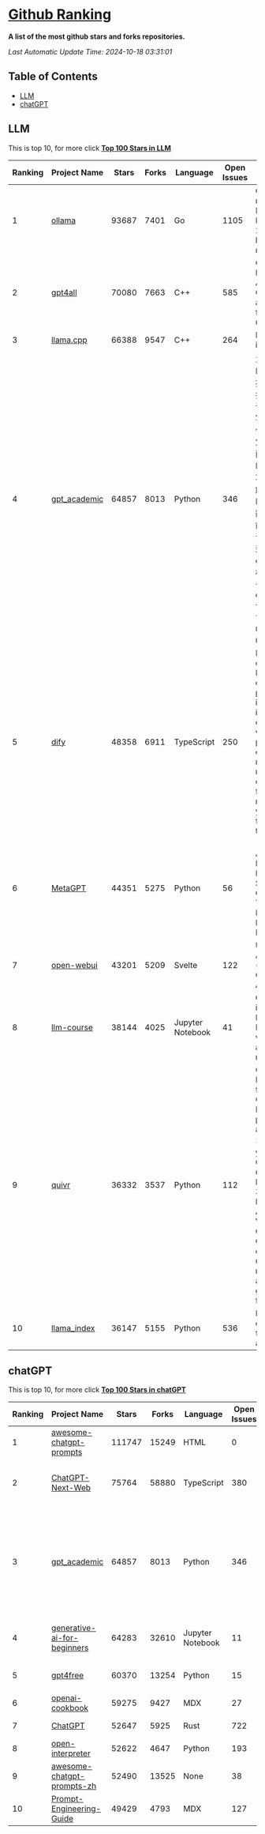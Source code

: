 [Github Ranking](./README.md)
==========

**A list of the most github stars and forks repositories.**

*Last Automatic Update Time: 2024-10-18 03:31:01*

## Table of Contents
 * [LLM](#LLM)
 * [chatGPT](#chatGPT)

## LLM

This is top 10, for more click **[Top 100 Stars in LLM](Top100/LLM.md)**

| Ranking | Project Name | Stars | Forks | Language | Open Issues | Description | Last Commit |
| ------- | ------------ | ----- | ----- | -------- | ----------- | ----------- | ----------- |
| 1 | [ollama](https://github.com/ollama/ollama) | 93687 | 7401 | Go | 1105 | Get up and running with Llama 3.2, Mistral, Gemma 2, and other large language models. | 2024-10-18T00:57:27Z |
| 2 | [gpt4all](https://github.com/nomic-ai/gpt4all) | 70080 | 7663 | C++ | 585 | GPT4All: Run Local LLMs on Any Device. Open-source and available for commercial use. | 2024-10-16T18:25:34Z |
| 3 | [llama.cpp](https://github.com/ggerganov/llama.cpp) | 66388 | 9547 | C++ | 264 | LLM inference in C/C++ | 2024-10-18T00:32:50Z |
| 4 | [gpt_academic](https://github.com/binary-husky/gpt_academic) | 64857 | 8013 | Python | 346 | 为GPT/GLM等LLM大语言模型提供实用化交互接口，特别优化论文阅读/润色/写作体验，模块化设计，支持自定义快捷按钮&函数插件，支持Python和C++等项目剖析&自译解功能，PDF/LaTex论文翻译&总结功能，支持并行问询多种LLM模型，支持chatglm3等本地模型。接入通义千问, deepseekcoder, 讯飞星火, 文心一言, llama2, rwkv, claude2, moss等。 | 2024-10-16T15:22:33Z |
| 5 | [dify](https://github.com/langgenius/dify) | 48358 | 6911 | TypeScript | 250 | Dify is an open-source LLM app development platform. Dify's intuitive interface combines AI workflow, RAG pipeline, agent capabilities, model management, observability features and more, letting you quickly go from prototype to production. | 2024-10-18T03:17:34Z |
| 6 | [MetaGPT](https://github.com/geekan/MetaGPT) | 44351 | 5275 | Python | 56 | 🌟 The Multi-Agent Framework: First AI Software Company, Towards Natural Language Programming | 2024-10-15T11:40:20Z |
| 7 | [open-webui](https://github.com/open-webui/open-webui) | 43201 | 5209 | Svelte | 122 | User-friendly AI Interface (Supports Ollama, OpenAI API, ...) | 2024-10-18T03:29:34Z |
| 8 | [llm-course](https://github.com/mlabonne/llm-course) | 38144 | 4025 | Jupyter Notebook | 41 | Course to get into Large Language Models (LLMs) with roadmaps and Colab notebooks. | 2024-07-28T22:17:43Z |
| 9 | [quivr](https://github.com/QuivrHQ/quivr) | 36332 | 3537 | Python | 112 | Open-source RAG Framework for building GenAI Second Brains 🧠  Build productivity assistant (RAG) ⚡️🤖 Chat with your docs (PDF, CSV, ...)  & apps using Langchain, GPT 3.5 / 4 turbo, Private, Anthropic, VertexAI, Ollama, LLMs, Groq  that you can share with users !  Efficient retrieval augmented generation framework | 2024-10-17T16:22:37Z |
| 10 | [llama_index](https://github.com/run-llama/llama_index) | 36147 | 5155 | Python | 536 | LlamaIndex is a data framework for your LLM applications | 2024-10-17T19:06:54Z |


## chatGPT

This is top 10, for more click **[Top 100 Stars in chatGPT](Top100/chatGPT.md)**

| Ranking | Project Name | Stars | Forks | Language | Open Issues | Description | Last Commit |
| ------- | ------------ | ----- | ----- | -------- | ----------- | ----------- | ----------- |
| 1 | [awesome-chatgpt-prompts](https://github.com/f/awesome-chatgpt-prompts) | 111747 | 15249 | HTML | 0 | This repo includes ChatGPT prompt curation to use ChatGPT better. | 2024-09-26T13:36:47Z |
| 2 | [ChatGPT-Next-Web](https://github.com/ChatGPTNextWeb/ChatGPT-Next-Web) | 75764 | 58880 | TypeScript | 380 | A cross-platform ChatGPT/Gemini UI (Web / PWA / Linux / Win / MacOS). 一键拥有你自己的跨平台 ChatGPT/Gemini 应用。 | 2024-10-16T14:02:16Z |
| 3 | [gpt_academic](https://github.com/binary-husky/gpt_academic) | 64857 | 8013 | Python | 346 | 为GPT/GLM等LLM大语言模型提供实用化交互接口，特别优化论文阅读/润色/写作体验，模块化设计，支持自定义快捷按钮&函数插件，支持Python和C++等项目剖析&自译解功能，PDF/LaTex论文翻译&总结功能，支持并行问询多种LLM模型，支持chatglm3等本地模型。接入通义千问, deepseekcoder, 讯飞星火, 文心一言, llama2, rwkv, claude2, moss等。 | 2024-10-16T15:22:33Z |
| 4 | [generative-ai-for-beginners](https://github.com/microsoft/generative-ai-for-beginners) | 64283 | 32610 | Jupyter Notebook | 11 | 21 Lessons, Get Started Building with Generative AI  🔗 https://microsoft.github.io/generative-ai-for-beginners/ | 2024-10-15T11:02:46Z |
| 5 | [gpt4free](https://github.com/xtekky/gpt4free) | 60370 | 13254 | Python | 15 | The official gpt4free repository \| various collection of powerful language models | 2024-10-17T15:58:42Z |
| 6 | [openai-cookbook](https://github.com/openai/openai-cookbook) | 59275 | 9427 | MDX | 27 | Examples and guides for using the OpenAI API | 2024-10-17T14:50:12Z |
| 7 | [ChatGPT](https://github.com/lencx/ChatGPT) | 52647 | 5925 | Rust | 722 | 🔮 ChatGPT Desktop Application (Mac, Windows and Linux) | 2024-08-29T17:58:11Z |
| 8 | [open-interpreter](https://github.com/OpenInterpreter/open-interpreter) | 52622 | 4647 | Python | 193 | A natural language interface for computers | 2024-10-15T18:39:24Z |
| 9 | [awesome-chatgpt-prompts-zh](https://github.com/PlexPt/awesome-chatgpt-prompts-zh) | 52490 | 13525 | None | 38 | ChatGPT 中文调教指南。各种场景使用指南。学习怎么让它听你的话。 | 2024-07-30T11:43:23Z |
| 10 | [Prompt-Engineering-Guide](https://github.com/dair-ai/Prompt-Engineering-Guide) | 49429 | 4793 | MDX | 127 | 🐙 Guides, papers, lecture, notebooks and resources for prompt engineering | 2024-09-19T20:28:14Z |

